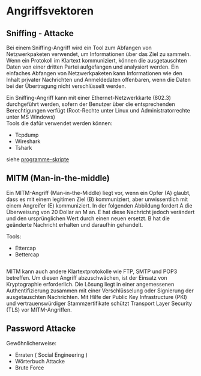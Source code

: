 # Angriffsvektoren

## Sniffing - Attacke

Bei einem Sniffing-Angriff wird ein Tool zum Abfangen von Netzwerkpaketen verwendet, um Informationen über das Ziel zu sammeln. Wenn ein Protokoll im Klartext kommuniziert, können die ausgetauschten Daten von einer dritten Partei aufgefangen und analysiert werden. Ein einfaches Abfangen von Netzwerkpaketen kann Informationen wie den Inhalt privater Nachrichten und Anmeldedaten offenbaren, wenn die Daten bei der Übertragung nicht verschlüsselt werden.

Ein Sniffing-Angriff kann mit einer Ethernet-Netzwerkkarte (802.3) durchgeführt werden, sofern der Benutzer über die entsprechenden Berechtigungen verfügt (Root-Rechte unter Linux und Administratorrechte unter MS Windows)\
Tools die dafür verwendet werden können:

* Tcpdump
* Wireshark
* Tshark

siehe [programme-skripte](programme-skripte/ "mention")

## MITM (Man-in-the-middle)

Ein MITM-Angriff (Man-in-the-Middle) liegt vor, wenn ein Opfer (A) glaubt, dass es mit einem legitimen Ziel (B) kommuniziert, aber unwissentlich mit einem Angreifer (E) kommuniziert. In der folgenden Abbildung fordert A die Überweisung von 20 Dollar an M an. E hat diese Nachricht jedoch verändert und den ursprünglichen Wert durch einen neuen ersetzt. B hat die geänderte Nachricht erhalten und daraufhin gehandelt.

Tools:

* Ettercap
* Bettercap

<figure><img src="https://tryhackme-images.s3.amazonaws.com/user-uploads/5f04259cf9bf5b57aed2c476/room-content/3cb0c4f9dde184bf8dcd6b3a45418a44.png" alt=""><figcaption></figcaption></figure>

MITM kann auch andere Klartextprotokolle wie FTP, SMTP und POP3 betreffen. Um diesen Angriff abzuschwächen, ist der Einsatz von Kryptographie erforderlich. Die Lösung liegt in einer angemessenen Authentifizierung zusammen mit einer Verschlüsselung oder Signierung der ausgetauschten Nachrichten. Mit Hilfe der Public Key Infrastructure (PKI) und vertrauenswürdiger Stammzertifikate schützt Transport Layer Security (TLS) vor MITM-Angriffen.

## Password Attacke

Gewöhnlicherweise:

* Erraten ( Social Engineering )
* Wörterbuch Attacke
* Brute Force
